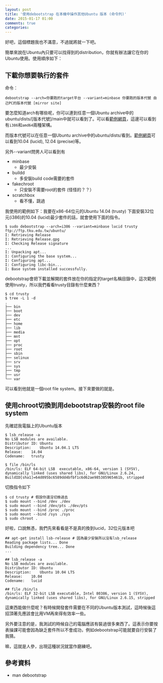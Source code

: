 ```yaml
---
layout: post
title: '使用debootstrap 在本機中操作其他Ubuntu 版本 (命令列)'
date: 2015-01-17 01:00
comments: true
categories: 
---
```

好吧，這個標題我也不滿意，不過就將就一下吧。

簡單來說在Ubuntu內只要可以找得到的distribution，你就有辦法讓它在你的Ubuntu使用。使用順序如下：

## 下載你想要執行的套件
命令：

```
debootstrap --arch=你要跑的target平台 --variant=minbase 你要跑的版本代號 自己PC的版本代號 [mirror site]
```

要怎麼知道arch有哪些呢，你可以連到任意一個Ubuntu archive中的ubuntu/dists/[版本代號]/main中就可以看到了。可以看[範例網頁](http://archive.ubuntu.com/ubuntu/dists/trusty/main/)，這邊可以看到有`i386`和`amd64`兩種架構。

而版本代號可以在任意一個Ubuntu archive中的ubuntu/dists/看到。[範例網頁](http://archive.ubuntu.com/ubuntu/dists)可以看到10.04 (lucid), 12.04 (precise)等。

另外--variant問男人可以看到有
* minbase
	* 最少安裝
* buildd
	* 多安裝build code需要的套件
* fakechroot
	* 只安裝不需要root的套件 (怪怪的？？）
* scratchbox
	* 看不懂，跳過

我使用的範例如下：我要在x86-64位元的Ubuntu 14.04 (trusty) 下面安裝32位元(i386)的10.04 (lucid)最少套件的話，就會使用下面的指令。

```
$ sudo debootstrap --arch=i386 --variant=minbase lucid trusty ftp://ftp.tku.edu.tw/ubuntu/
I: Retrieving Release 
I: Retrieving Release.gpg 
I: Checking Release signature
...
I: Unpacking apt...
I: Configuring the base system...
I: Configuring apt...
I: Configuring libc-bin...
I: Base system installed successfully.
```

debootstrap會把下載並解開的套件放在你的指定的target名稱目錄中，這次範例使用trusty，所以我們看看trusty目錄有什麼東西？

```
$ cd trusty
$ tree -L 1 -d
.
├── bin
├── boot
├── dev
├── etc
├── home
├── lib
├── media
├── mnt
├── opt
├── proc
├── root
├── sbin
├── selinux
├── srv
├── sys
├── tmp
├── usr
└── var
```

可以看到他就是一個root file system。接下來要做的就是。

## 使用chroot切換到用debootstrap安裝的root file system
先確認我電腦上的Ubuntu版本
```
$ lsb_release -a
No LSB modules are available.
Distributor ID:	Ubuntu
Description:	Ubuntu 14.04.1 LTS
Release:	14.04
Codename:	trusty

$ file /bin/ls
/bin/ls: ELF 64-bit LSB  executable, x86-64, version 1 (SYSV), dynamically linked (uses shared libs), for GNU/Linux 2.6.24, BuildID[sha1]=64d095bc6589dd4bfbf1c6d62ae985385965461b, stripped
```

切換指令如下

```
$ cd trusty # 假設你還沒切換過去
$ sudo mount --bind /dev ./dev
$ sudo mount --bind /dev/pts ./dev/pts
$ sudo mount --bind /proc ./proc
$ sudo mount --bind /sys ./sys
$ sudo chroot .
```

好啦，口說無憑，我們先來看看是不是真的換到lucid，32位元版本吧

```
## apt-get install lsb-release # 因為最少安裝所以沒有lsb_release
Reading package lists... Done
Building dependency tree... Done
...

## lsb_release -a
No LSB modules are available.
Distributor ID:	Ubuntu
Description:	Ubuntu 10.04 LTS
Release:	10.04
Codename:	lucid

## file /bin/ls
/bin/ls: ELF 32-bit LSB executable, Intel 80386, version 1 (SYSV), dynamically linked (uses shared libs), for GNU/Linux 2.6.15, stripped
```

這東西能做什麼呢？有時候開發套件需要在不同的Ubuntu版本測試，這時候後這招頂著先應該會比用VM再來得有效率一些。

另外要注意的是，我測試的時候自己的電腦應該有裝過很多東西了。這表示你要按表操課可能會因為缺乏套件所以不會成功，例如debootstrap可能就要自行安裝了我猜。

嘛，這就是人參，出現這種狀況就當作磨練吧。

## 參考資料

* man debootstrap
